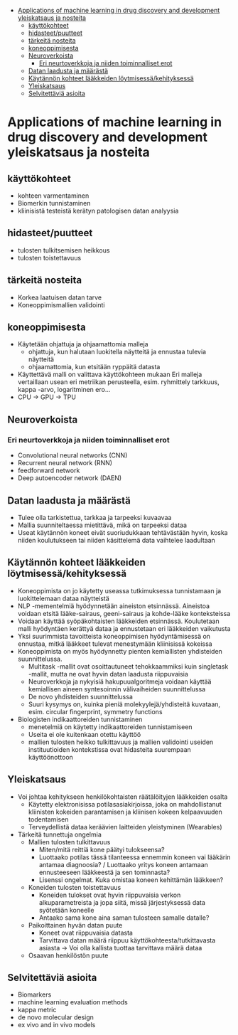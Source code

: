 - [Applications of machine learning in drug discovery and development yleiskatsaus ja nosteita](#applications-of-machine-learning-in-drug-discovery-and-development-yleiskatsaus-ja-nosteita)
  - [käyttökohteet](#käyttökohteet)
  - [hidasteet/puutteet](#hidasteetpuutteet)
  - [tärkeitä nosteita](#tärkeitä-nosteita)
  - [koneoppimisesta](#koneoppimisesta)
  - [Neuroverkoista](#neuroverkoista)
    - [Eri neurtoverkkoja ja niiden toiminnalliset erot](#eri-neurtoverkkoja-ja-niiden-toiminnalliset-erot)
  - [Datan laadusta ja määrästä](#datan-laadusta-ja-määrästä)
  - [Käytännön kohteet lääkkeiden löytmisessä/kehityksessä](#käytännön-kohteet-lääkkeiden-löytmisessäkehityksessä)
  - [Yleiskatsaus](#yleiskatsaus)
  - [Selvitettäviä asioita](#selvitettäviä-asioita)

# Applications of machine learning in drug discovery and development yleiskatsaus ja nosteita

## käyttökohteet
*  kohteen varmentaminen
*  Biomerkin tunnistaminen
*  kliinisistä testeistä kerätyn patologisen datan analyysia

## hidasteet/puutteet
*  tulosten tulkitsemisen heikkous
*  tulosten toistettavuus

## tärkeitä nosteita
*  Korkea laatuisen datan tarve
*  Koneoppimismallien validointi

## koneoppimisesta

* Käytetään ohjattuja ja ohjaamattomia malleja
   *  ohjattuja, kun halutaan luokitella näytteitä ja ennustaa tulevia näytteitä
   *  ohjaamattomia, kun etsitään ryppäitä datasta
* Käyttettävä malli on valittava käyttökohteen mukaan
Eri malleja vertaillaan usean eri metriikan perusteella, esim. ryhmittely tarkkuus, kappa -arvo, logaritminen ero...
* CPU -> GPU -> TPU

## Neuroverkoista
### Eri neurtoverkkoja ja niiden toiminnalliset erot
*  Convolutional neural networks (CNN)
*  Recurrent neural network (RNN)
*  feedforward network
*  Deep autoencoder network (DAEN)

## Datan laadusta ja määrästä
*  Tulee olla tarkistettua, tarkkaa ja tarpeeksi kuvaavaa
*  Mallia suunniteltaessa mietittävä, mikä on tarpeeksi dataa
*  Useat käytännön koneet eivät suoriudukkaan tehtävästään hyvin, koska
niiden koulutukseen tai niiden käsittelemä data vaihtelee laadultaan

## Käytännön kohteet lääkkeiden löytmisessä/kehityksessä
*  Koneoppimista on jo käytetty useassa tutkimuksessa tunnistamaan ja luokittelemaan
dataa näytteistä
*  NLP -mementelmiä hyödynnetään aineiston etsinnässä. Aineistoa voidaan etsitä
lääke-sairaus, geeni-sairaus ja kohde-lääke konteksteissa
*  Voidaan käyttää syöpäkohtaisten lääkkeiden etsinnässä. Koulutetaan malli hyödyntäen
kerättyä dataa ja ennustetaan eri lääkkeiden vaikutusta
*  Yksi suurimmista tavoitteista koneoppimisen hyödyntämisessä on ennustaa, mitkä lääkkeet tulevat
menestymään kliinisissä kokeissa
*  Koneoppimista on myös hyödynnetty pienten kemiallisten yhdisteiden suunnittelussa.
   * Multitask -mallit ovat osoittautuneet tehokkaammiksi kuin singletask -mallit, mutta ne ovat hyvin datan laadusta riippuvaisia
   * Neuroverkkoja ja nykyisiä hakupuualgoritmeja voidaan käyttää kemiallisen aineen syntesoinnin välivaiheiden suunnittelussa
   * De novo yhdisteiden suunnittelussa
   * Suuri kysymys on, kuinka pieniä molekyylejä/yhdisteitä kuvataan, esim. circular fingerprint, symmetry functions
*  Biologisten indikaattoreiden tunnistaminen
   * menetelmiä on käytetty indikaattoreiden tunnistamiseen
   * Useita ei ole kuitenkaan otettu käyttöö
   * mallien tulosten heikko tulkittavuus ja mallien validointi useiden instituutioiden kontekstissa ovat hidasteita suurempaan käyttöönottoon

## Yleiskatsaus
* Voi johtaa kehitykseen henkilökohtaisten räätälöityjen lääkkeiden osalta
  * Käytetty elektronisissa potilasasiakirjoissa, joka on mahdollistanut kliinisten kokeiden parantamisen ja kliinisen kokeen kelpaavuuden todentamisen
  * Terveydellistä dataa keräävien laitteiden yleistyminen (Wearables)
* Tärkeitä tunnettuja ongelmia
  * Mallien tulosten tulkittavuus
    * Miten/mitä reittiä kone päätyi tulokseensa?
    * Luottaako potilas tässä tilanteessa ennemmin koneen vai lääkärin antamaa diagnoosia? / Luottaako yritys koneen antamaan ennusteeseen lääkkeestä ja sen tominnasta?
    * Lisenssi ongelmat. Kuka omistaa koneen kehittämän lääkkeen?
  * Koneiden tulosten toistettavuus
    * Koneiden tulokset ovat hyvin riippuvaisia verkon alkuparametreista ja jopa siitä, missä järjestyksessä data syötetään koneelle
    * Antaako sama kone aina saman tulosteen samalle datalle?
  * Paikoittainen hyvän datan puute
    * Koneet ovat riippuvaisia datasta
    * Tarvittava datan määrä riippuu käyttökohteesta/tutkittavasta asiasta -> Voi olla kallista tuottaa tarvittava määrä dataa
  * Osaavan henkilöstön puute

## Selvitettäviä asioita 
* Biomarkers
* machine learning evaluation methods
* kappa metric
* de novo molecular design
* ex vivo and in vivo models